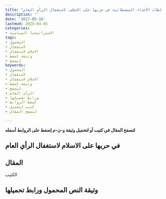 ```yaml
---
title: "مغالطات الأعداء السفسطائية في حربها على الاسلام، لاستغفال الرأي العام"
description: ''
date: '2017-05-18'
lastmod: 2025-04-05
categories:
- الاستراتيجيا السياسية
tags:
- المحمول
- لاستغفال
- الاسلام لاستغفال
- وثيقة إضغط
- لتصفح
keywords:
- المحمول
- لاستغفال
- الاسلام لاستغفال
- وثيقة إضغط
- لتصفح
- الرأي العام
- ورابط تحميلها
- إضغط الروابط
- كتيب لتحميل
- لتصفح المقال

---
```

**لتصفح المقال في كتيب أو لتحميل وثيقة و-ن-م إضغط على الروابط أسفله**

## **في حربها على الاسلام لاستغفال الرأي العام**

## المقال

الكتيب

## وثيقة النص المحمول ورابط تحميلها

###
